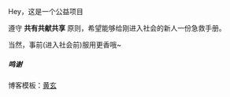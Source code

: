 Hey，这是一个公益项目

遵守 **共有共献共享** 原则，希望能够给刚进入社会的新人一份急救手册。

当然，事前(进入社会前)服用更香哦~






##### 鸣谢

博客模板：[黄玄](https://huangxuan.me) 
